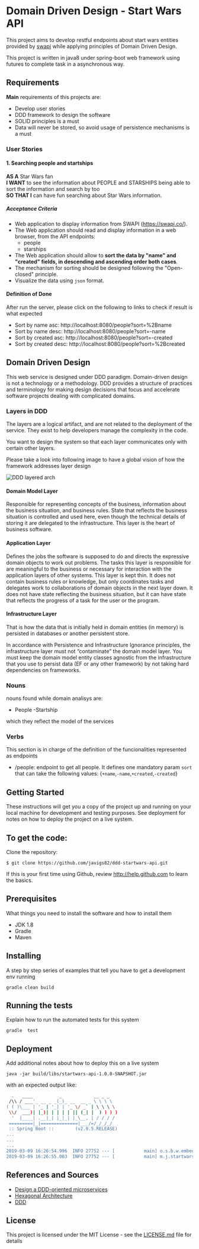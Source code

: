 # Domain Driven Design - Start Wars API
This project aims to develop restful endpoints about start wars entities provided by [swapi](https://swapi.co/) while applying principles of Domain Driven Design.

This project is written in java8 under spring-boot web framework using futures to complete task in a asynchronous way.

## Requirements

**Main** requirements of this projects are:
 - Develop user stories
 - DDD framework to design the software
 - SOLID principles is a must
 - Data will never be stored, so avoid usage of persistence mechanisms is a must

### User Stories
#### 1. Searching people and startships

**AS A** Star Wars fan  
**I WANT** to see the information about PEOPLE and STARSHIPS being able to sort the information and search by too  
**SO THAT I** can have fun searching about Star Wars information.


##### Acceptance Criteria

 - Web application to display information from SWAPI (https://swapi.co/).
 - The Web application should read and display information in a web browser, from the API endpoints:
     - people
     - starships
 - The Web application should allow to **sort the data by "name" and "created" fields, in descending and ascending order
  both cases**.
 - The mechanism for sorting should be designed following the "Open-closed" principle.
 - Visualize the data using `json` format.

#### Definition of Done

After run the server, please click on the following to links to check if result is what expected 

 - Sort by name asc: http://localhost:8080/people?sort=%2Bname
 - Sort by name desc: http://localhost:8080/people?sort=-name
 - Sort by created asc: http://localhost:8080/people?sort=-created
 - Sort by created desc: http://localhost:8080/people?sort=%2Bcreated

## Domain Driven Design

This web service is designed under DDD paradigm. Domain-driven design is not a technology or a methodology. 
DDD provides a structure of practices and terminology for making design decisions that focus and accelerate software 
projects dealing with complicated domains.


### Layers in DDD

The layers are a logical artifact, and are not related to the deployment of the service. 
They exist to help developers manage the complexity in the code.

You want to design the system so that each layer communicates only with certain other layers.

Please take a look into following image to have a global vision of how the framework addresses layer design

![DDD layered arch](http://www.joaopauloseixas.com/howtodoit.net/wp-content/uploads/2011/04/Domain-Driven-Design-Overview-of-a-Layered-Architecture.png)

#### Domain Model Layer
Responsible for representing concepts of the business, information about the business situation, 
and business rules. State that reflects the business situation is controlled and used here, even though the technical 
details of storing it are delegated to the infrastructure. This layer is the heart of business software.

#### Application Layer 
Defines the jobs the software is supposed to do and directs the expressive domain objects to work out problems. 
The tasks this layer is responsible for are meaningful to the business or necessary for interaction with the application
layers of other systems. This layer is kept thin. It does not contain business rules or knowledge, but only coordinates
tasks and delegates work to collaborations of domain objects in the next layer down. It does not have state reflecting
the business situation, but it can have state that reflects the progress of a task for the user or the program.

#### Infrastructure Layer 
That is how the data that is initially held in domain entities (in memory) is persisted in databases or another 
persistent store.

In accordance with Persistence and Infrastructure Ignorance principles, the infrastructure layer must not “contaminate” 
the domain model layer. You must keep the domain model entity classes agnostic from the infrastructure that you use to 
persist data (EF or any other framework) by not taking hard dependencies on frameworks.

### Nouns

nouns found while domain analisys are:
 - People
 -Startship

which they reflect the model of the services

### Verbs
This section is in charge of the definition of the funcionalities represented as endpoints

 - /people: endpoint to get all people. It defines one mandatory param `sort` that can take the following values: 
 {`+name`,`-name`,`+created`,`-created`}
    
 
## Getting Started

These instructions will get you a copy of the project up and running on your local machine for development and testing 
purposes. See deployment for notes on how to deploy the project on a live system.


To get the code:
-------------------

Clone the repository:

    $ git clone https://github.com/javigs82/ddd-startwars-api.git

If this is your first time using Github, review http://help.github.com to learn the basics.

## Prerequisites

What things you need to install the software and how to install them
* JDK 1.8
* Gradle
* Maven

## Installing

A step by step series of examples that tell you have to get a development env running

```
gradle clean build
```

## Running the tests

Explain how to run the automated tests for this system

```
gradle  test
```

## Deployment

Add additional notes about how to deploy this on a live system

```
java -jar build/libs/startwars-api-1.0.0-SNAPSHOT.jar
```

with an expected output like:
```bash
  .   ____          _            __ _ _
 /\\ / ___'_ __ _ _(_)_ __  __ _ \ \ \ \
( ( )\___ | '_ | '_| | '_ \/ _` | \ \ \ \
 \\/  ___)| |_)| | | | | || (_| |  ) ) ) )
  '  |____| .__|_| |_|_| |_\__, | / / / /
 =========|_|==============|___/=/_/_/_/
 :: Spring Boot ::        (v2.0.5.RELEASE)
...
...
...
2019-03-09 16:26:54.996  INFO 27752 --- [           main] o.s.b.w.embedded.tomcat.TomcatWebServer  : Tomcat started on port(s): 8080 (http) with context path ''
2019-03-09 16:26:55.003  INFO 27752 --- [           main] m.j.startwars.SpringApplicationBuilder   : Started SpringApplicationBuilder i

```

## References and Sources

- [Design a DDD-oriented microservices](https://docs.microsoft.com/en-us/dotnet/standard/microservices-architecture/microservice-ddd-cqrs-patterns/ddd-oriented-microservice)
- [Hexagonal Architecture](http://alistair.cockburn.us/Hexagonal+architecture)
- [DDD](https://pehapkari.cz/blog/2018/03/28/domain-driven-design-services-factories/)

## License

This project is licensed under the MIT License - see the [LICENSE.md](LICENSE) file for details
